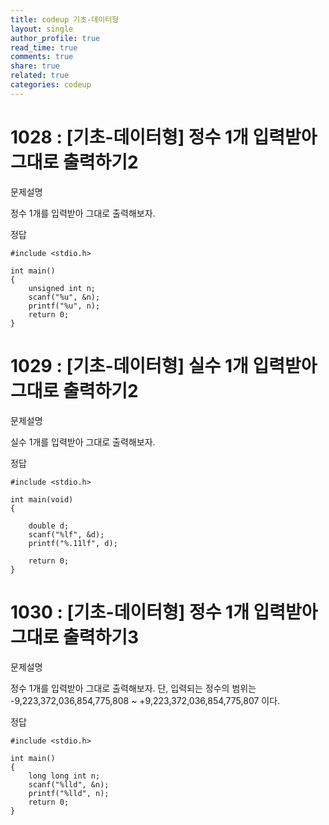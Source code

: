```yaml
---
title: codeup 기초-데이터형
layout: single
author_profile: true
read_time: true
comments: true
share: true
related: true
categories: codeup
---
```


# 1028 : [기초-데이터형] 정수 1개 입력받아 그대로 출력하기2
문제설명

정수 1개를 입력받아 그대로 출력해보자.

정답

```
#include <stdio.h>

int main()
{
	unsigned int n;
	scanf("%u", &n);
	printf("%u", n);
	return 0;
}
```
# 1029 : [기초-데이터형] 실수 1개 입력받아 그대로 출력하기2

문제설명

실수 1개를 입력받아 그대로 출력해보자.

정답

```
#include <stdio.h>

int main(void) 
{

    double d;
    scanf("%lf", &d);
    printf("%.11lf", d);

    return 0;
}
```

# 1030 : [기초-데이터형] 정수 1개 입력받아 그대로 출력하기3
문제설명

정수 1개를 입력받아 그대로 출력해보자.
단, 입력되는 정수의 범위는
-9,223,372,036,854,775,808 ~ +9,223,372,036,854,775,807 이다.

정답

```
#include <stdio.h>

int main()
{
	long long int n;
	scanf("%lld", &n);
	printf("%lld", n);
	return 0;
}
```
